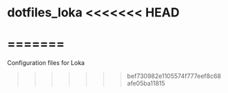 dotfiles_loka
<<<<<<< HEAD
=============
=======
=============

Configuration files for Loka
>>>>>>> bef730982e1105574f777eef8c68afe05ba11815
